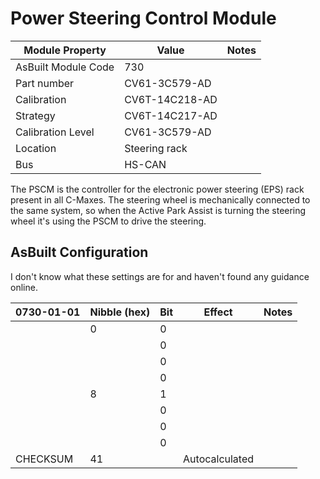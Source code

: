# Power Steering Control Module

| Module Property     | Value          | Notes |
| ------------------- | -------------- | ----- |
| AsBuilt Module Code | 730            |       |
| Part number         | CV61-3C579-AD  |       |
| Calibration         | CV6T-14C218-AD |       |
| Strategy            | CV6T-14C217-AD |       |
| Calibration Level   | CV61-3C579-AD  |       |
| Location            | Steering rack  |       |
| Bus                 | HS-CAN         |       |

The PSCM is the controller for the electronic power steering (EPS) rack present in all C-Maxes. The steering wheel is mechanically connected to the same system, so when the Active Park Assist is turning the steering wheel it's using the PSCM to drive the steering.

## AsBuilt Configuration

I don't know what these settings are for and haven't found any guidance online.

| 0730-01-01 | Nibble (hex) | Bit | Effect         | Notes |
| ---------- | ------------ | --- | -------------- | ----- |
|            | 0            | 0   |                |       |
|            |              | 0   |                |       |
|            |              | 0   |                |       |
|            |              | 0   |                |       |
|            | 8            | 1   |                |       |
|            |              | 0   |                |       |
|            |              | 0   |                |       |
|            |              | 0   |                |       |
| CHECKSUM   | 41           |     | Autocalculated |       |
